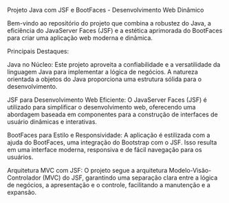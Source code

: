 Projeto Java com JSF e BootFaces - Desenvolvimento Web Dinâmico

Bem-vindo ao repositório do projeto que combina a robustez do Java, a eficiência do JavaServer Faces (JSF) e a estética aprimorada do BootFaces para criar uma aplicação web moderna e dinâmica.

Principais Destaques:

Java no Núcleo: Este projeto aproveita a confiabilidade e a versatilidade da linguagem Java para implementar a lógica de negócios. A natureza orientada a objetos do Java proporciona uma estrutura sólida para o desenvolvimento.

JSF para Desenvolvimento Web Eficiente: O JavaServer Faces (JSF) é utilizado para simplificar o desenvolvimento web, oferecendo uma abordagem baseada em componentes para a construção de interfaces de usuário dinâmicas e interativas.

BootFaces para Estilo e Responsividade: A aplicação é estilizada com a ajuda do BootFaces, uma integração do Bootstrap com o JSF. Isso resulta em uma interface moderna, responsiva e de fácil navegação para os usuários.

Arquitetura MVC com JSF: O projeto segue a arquitetura Modelo-Visão-Controlador (MVC) do JSF, garantindo uma separação clara entre a lógica de negócios, a apresentação e o controle, facilitando a manutenção e a expansão.
